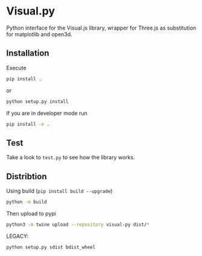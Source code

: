 # Visual.py

Python interface for the Visual.js library, wrapper for Three.js as substitution for matplotlib and open3d.

## Installation

Execute 
```bash
pip install .
```

or

```bash
python setup.py install
```

If you are in developer mode run

```bash
pip install -e .
```

## Test

Take a look to `test.py` to see how the library works.


## Distribtion

Using build (`pip install build --upgrade`)

```bash
python -m build
```

Then upload to pypi

```bash
python3 -m twine upload --repository visual-py dist/*
```

LEGACY:
```bash
python setup.py sdist bdist_wheel
```
